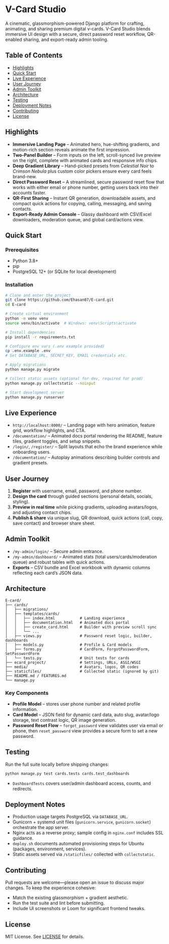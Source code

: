 # V-Card Studio

A cinematic, glassmorphism-powered Django platform for crafting, animating, and sharing premium digital v-cards. V-Card Studio blends immersive UI design with a secure, direct password reset workflow, QR-enabled sharing, and export-ready admin tooling.

## Table of Contents
- [Highlights](#highlights)
- [Quick Start](#quick-start)
- [Live Experience](#live-experience)
- [User Journey](#user-journey)
- [Admin Toolkit](#admin-toolkit)
- [Architecture](#architecture)
- [Testing](#testing)
- [Deployment Notes](#deployment-notes)
- [Contributing](#contributing)
- [License](#license)

## Highlights
- **Immersive Landing Page** – Animated hero, hue-shifting gradients, and motion-rich section reveals animate the first impression.
- **Two-Panel Builder** – Form inputs on the left, scroll-synced live preview on the right, complete with animated cards and responsive info chips.
- **Deep Gradient Library** – Hand-picked presets from *Celestial Noir* to *Crimson Nebula* plus custom color pickers ensure every card feels brand-new.
- **Direct Password Reset** – A streamlined, secure password reset flow that works with either email or phone number, getting users back into their accounts faster.
- **QR-First Sharing** – Instant QR generation, downloadable assets, and compact quick actions for copying, calling, messaging, and saving contacts.
- **Export-Ready Admin Console** – Glassy dashboard with CSV/Excel downloaders, moderation queue, and global card/actions view.

## Quick Start
### Prerequisites
- Python 3.8+
- pip
- PostgreSQL 12+ (or SQLite for local development)

### Installation
```bash
# Clone and enter the project
git clone https://github.com/Ehasan07/E-card.git
cd E-card

# Create virtual environment
python -m venv venv
source venv/bin/activate  # Windows: venv\Scripts\activate

# Install dependencies
pip install -r requirements.txt

# Configure env vars (.env example provided)
cp .env.example .env
# Set DATABASE_URL, SECRET_KEY, EMAIL credentials etc.

# Apply migrations
python manage.py migrate

# Collect static assets (optional for dev, required for prod)
python manage.py collectstatic --noinput

# Start development server
python manage.py runserver
```

## Live Experience
- `http://localhost:8000/` – Landing page with hero animation, feature grid, workflow highlights, and CTA.
- `/documentation/` – Animated docs portal rendering the README, feature tiles, gradient toggles, and setup snippets.
- `/login/`, `/register/` – Split layouts that echo the brand experience while onboarding users.
- `/documentation/` – Autoplay animations describing builder controls and gradient presets.

## User Journey
1. **Register** with username, email, password, and phone number.
2. **Design the card** through guided sections (personal details, socials, styling).
3. **Preview in real time** while picking gradients, uploading avatars/logos, and adjusting contact chips.
4. **Publish & share** via unique slug, QR download, quick actions (call, copy, save contact) and browser share sheet.

## Admin Toolkit
- `/my-admin/login/` – Secure admin entrance.
- `/my-admin/dashboard/` – Animated stats (total users/cards/moderation queue) and robust tables with quick actions.
- **Exports** – CSV bundle and Excel workbook with dynamic columns reflecting each card’s JSON data.

## Architecture
```
E-card/
├── cards/
│   ├── migrations/
│   ├── templates/cards/
│   │   ├── index.html           # Landing experience
│   │   ├── documentation.html   # Animated docs portal
│   │   ├── create_card.html     # Builder with preview scroll sync
│   │   └── ...
│   ├── views.py                 # Password reset logic, builder, dashboards
│   ├── models.py                # Profile & Card models
│   ├── forms.py                 # CardForm, ForgotPasswordForm, SetPasswordForm
│   └── tests.py                 # Unit tests for cards
├── ecard_project/               # Settings, URLs, ASGI/WSGI
├── media/                       # Avatars, logos, QR codes
├── staticfiles/                 # Collected static (ignored by git)
├── README.md / FEATURES.md
└── manage.py
```

### Key Components
- **Profile Model** – stores user phone number and related profile information.
- **Card Model** – JSON field for dynamic card data, auto slug, avatar/logo storage, text contrast logic, QR image generation.
- **Password Reset Flow** – `forgot_password` view validates user via email or phone, then `reset_password` view provides a secure form to set a new password.

## Testing
Run the full suite locally before shipping changes:
```bash
python manage.py test cards.tests cards.test_dashboards
```
- `DashboardTests` covers user/admin dashboard access, counts, and redirects.

## Deployment Notes
- Production usage targets PostgreSQL via `DATABASE_URL`.
- Gunicorn + systemd unit files (`gunicorn.service`, `gunicorn.socket`) orchestrate the app server.
- Nginx acts as a reverse proxy; sample config in `nginx.conf` includes SSL guidance.
- `deploy.sh` documents automated provisioning steps for Ubuntu (packages, environment, services).
- Static assets served via `/staticfiles/` collected with `collectstatic`.

## Contributing
Pull requests are welcome—please open an issue to discuss major changes. To keep the experience cohesive:
- Match the existing glassmorphism + gradient aesthetic.
- Run the test suite and lint before submitting.
- Include UI screenshots or Loom for significant frontend tweaks.

## License
MIT License. See [LICENSE](LICENSE) for details.
